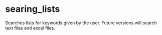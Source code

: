 # searing_lists
Searches lists for keywords given by the user. Future versions will search text files and excel files.
